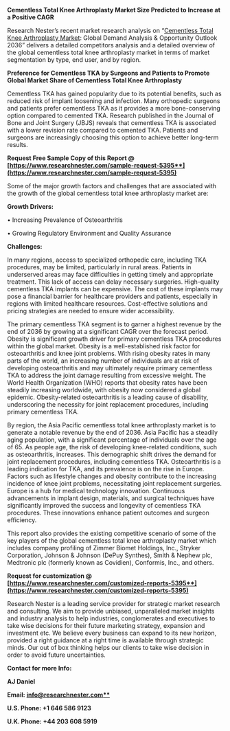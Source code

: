 ﻿**Cementless Total Knee Arthroplasty Market Size Predicted to Increase at a Positive CAGR**

Research Nester’s recent market research analysis on “[Cementless Total Knee Arthroplasty Market](https://www.researchnester.com/reports/cementless-total-knee-arthroplasty-market/5395): Global Demand Analysis & Opportunity Outlook 2036” delivers a detailed competitors analysis and a detailed overview of the global cementless total knee arthroplasty market in terms of market segmentation by type, end user, and by region. 

**Preference for Cementless TKA by Surgeons and Patients to Promote Global Market Share of Cementless Total Knee Arthroplasty**

Cementless TKA has gained popularity due to its potential benefits, such as reduced risk of implant loosening and infection. Many orthopedic surgeons and patients prefer cementless TKA as it provides a more bone-conserving option compared to cemented TKA. Research published in the Journal of Bone and Joint Surgery (JBJS) reveals that cementless TKA is associated with a lower revision rate compared to cemented TKA. Patients and surgeons are increasingly choosing this option to achieve better long-term results.

**Request Free Sample Copy of this Report @ [https://www.researchnester.com/sample-request-5395**](https://www.researchnester.com/sample-request-5395)**

Some of the major growth factors and challenges that are associated with the growth of the global cementless total knee arthroplasty market are:

**Growth Drivers:**

•	Increasing Prevalence of Osteoarthritis

•	Growing Regulatory Environment and Quality Assurance

**Challenges:**

In many regions, access to specialized orthopedic care, including TKA procedures, may be limited, particularly in rural areas. Patients in underserved areas may face difficulties in getting timely and appropriate treatment. This lack of access can delay necessary surgeries. High-quality cementless TKA implants can be expensive. The cost of these implants may pose a financial barrier for healthcare providers and patients, especially in regions with limited healthcare resources. Cost-effective solutions and pricing strategies are needed to ensure wider accessibility.

<a name="_hlk147244479"></a>The primary cementless TKA segment is to garner a highest revenue by the end of 2036 by growing at a significant CAGR over the forecast period. Obesity is significant growth driver for primary cementless TKA procedures within the global market. Obesity is a well-established risk factor for osteoarthritis and knee joint problems. With rising obesity rates in many parts of the world, an increasing number of individuals are at risk of developing osteoarthritis and may ultimately require primary cementless TKA to address the joint damage resulting from excessive weight. The World Health Organization (WHO) reports that obesity rates have been steadily increasing worldwide, with obesity now considered a global epidemic. Obesity-related osteoarthritis is a leading cause of disability, underscoring the necessity for joint replacement procedures, including primary cementless TKA.

<a name="_hlk147244557"></a>By region, the Asia Pacific cementless total knee arthroplasty market is to generate <a name="_hlk140522455"></a>a notable revenue by the end of 2036. Asia Pacific has a steadily aging population, with a significant percentage of individuals over the age of 65. As people age, the risk of developing knee-related conditions, such as osteoarthritis, increases. This demographic shift drives the demand for joint replacement procedures, including cementless TKA. Osteoarthritis is a leading indication for TKA, and its prevalence is on the rise in Europe. Factors such as lifestyle changes and obesity contribute to the increasing incidence of knee joint problems, necessitating joint replacement surgeries. Europe is a hub for medical technology innovation. Continuous advancements in implant design, materials, and surgical techniques have significantly improved the success and longevity of cementless TKA procedures. These innovations enhance patient outcomes and surgeon efficiency.

<a name="_hlk147244718"></a>This report also provides the existing competitive scenario of some of the key players of the global cementless total knee arthroplasty market which includes company profiling of Zimmer Biomet Holdings, Inc., Stryker Corporation, Johnson & Johnson (DePuy Synthes), Smith & Nephew plc, Medtronic plc (formerly known as Covidien), Conformis, Inc., and others.      

**Request for customization @ [https://www.researchnester.com/customized-reports-5395**](https://www.researchnester.com/customized-reports-5395)**

Research Nester is a leading service provider for strategic market research and consulting. We aim to provide unbiased, unparalleled market insights and industry analysis to help industries, conglomerates and executives to take wise decisions for their future marketing strategy, expansion and investment etc. We believe every business can expand to its new horizon, provided a right guidance at a right time is available through strategic minds. Our out of box thinking helps our clients to take wise decision in order to avoid future uncertainties.

**Contact for more Info:**

**AJ Daniel**

**Email: [info@researchnester.com**](mailto:info@researchnester.com)**

**U.S. Phone: +1 646 586 9123** 

**U.K. Phone: +44 203 608 5919**


